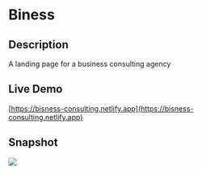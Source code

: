 # Biness

## Description

A landing page for a business consulting agency

## Live Demo

[https://bisness-consulting.netlify.app](https://bisness-consulting.netlify.app)

## Snapshot

<img src='demo/snapshot.png'>
